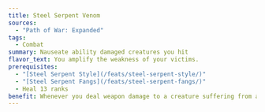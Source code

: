 ```yaml
---
title: Steel Serpent Venom
sources:
  - "Path of War: Expanded"
tags:
  - Combat
summary: Nauseate ability damaged creatures you hit
flavor_text: You amplify the weakness of your victims.
prerequisites:
  - "[Steel Serpent Style](/feats/steel-serpent-style/)"
  - "[Steel Serpent Fangs](/feats/steel-serpent-fangs/)"
  - Heal 13 ranks
benefit: Whenever you deal weapon damage to a creature suffering from ability score damage, that creature must succeed at a Fortitude save (DC = 10 + 1/2 your character level + your highest initiation modifier) or become nauseated for one round. Multiple uses of this effect do not stack, nor do they increase the duration.
---
```

